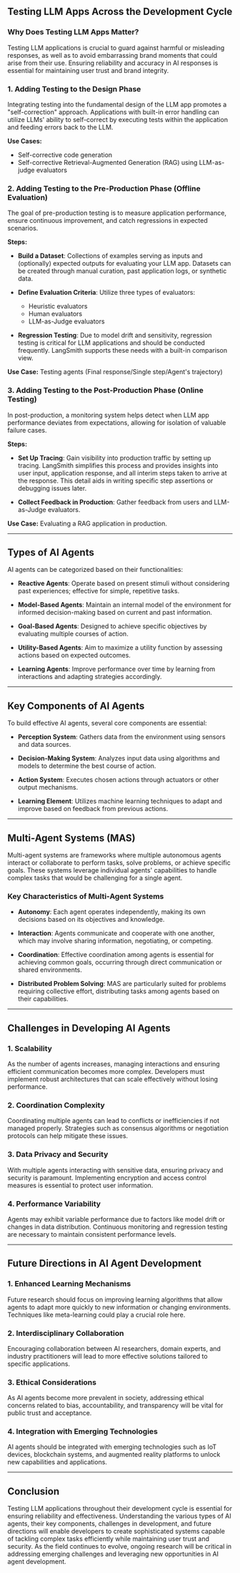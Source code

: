 ## Testing LLM Apps Across the Development Cycle

### **Why Does Testing LLM Apps Matter?**
Testing LLM applications is crucial to guard against harmful or misleading responses, as well as to avoid embarrassing brand moments that could arise from their use. Ensuring reliability and accuracy in AI responses is essential for maintaining user trust and brand integrity.

### **1. Adding Testing to the Design Phase**
Integrating testing into the fundamental design of the LLM app promotes a "self-correction" approach. Applications with built-in error handling can utilize LLMs' ability to self-correct by executing tests within the application and feeding errors back to the LLM.

**Use Cases:**
- Self-corrective code generation
- Self-corrective Retrieval-Augmented Generation (RAG) using LLM-as-judge evaluators

### **2. Adding Testing to the Pre-Production Phase** (Offline Evaluation)
The goal of pre-production testing is to measure application performance, ensure continuous improvement, and catch regressions in expected scenarios.

**Steps:**
- **Build a Dataset**: Collections of examples serving as inputs and (optionally) expected outputs for evaluating your LLM app. Datasets can be created through manual curation, past application logs, or synthetic data.
  
- **Define Evaluation Criteria**: Utilize three types of evaluators:
  - Heuristic evaluators
  - Human evaluators
  - LLM-as-Judge evaluators
  
- **Regression Testing**: Due to model drift and sensitivity, regression testing is critical for LLM applications and should be conducted frequently. LangSmith supports these needs with a built-in comparison view.

**Use Case:** Testing agents (Final response/Single step/Agent's trajectory)

### **3. Adding Testing to the Post-Production Phase** (Online Testing)
In post-production, a monitoring system helps detect when LLM app performance deviates from expectations, allowing for isolation of valuable failure cases.

**Steps:**
- **Set Up Tracing**: Gain visibility into production traffic by setting up tracing. LangSmith simplifies this process and provides insights into user input, application response, and all interim steps taken to arrive at the response. This detail aids in writing specific step assertions or debugging issues later.

- **Collect Feedback in Production**: Gather feedback from users and LLM-as-Judge evaluators.

**Use Case:** Evaluating a RAG application in production.

---

## Types of AI Agents

AI agents can be categorized based on their functionalities:

- **Reactive Agents**: Operate based on present stimuli without considering past experiences; effective for simple, repetitive tasks.
  
- **Model-Based Agents**: Maintain an internal model of the environment for informed decision-making based on current and past information.
  
- **Goal-Based Agents**: Designed to achieve specific objectives by evaluating multiple courses of action.
  
- **Utility-Based Agents**: Aim to maximize a utility function by assessing actions based on expected outcomes.
  
- **Learning Agents**: Improve performance over time by learning from interactions and adapting strategies accordingly.

---

## Key Components of AI Agents

To build effective AI agents, several core components are essential:

- **Perception System**: Gathers data from the environment using sensors and data sources.
  
- **Decision-Making System**: Analyzes input data using algorithms and models to determine the best course of action.
  
- **Action System**: Executes chosen actions through actuators or other output mechanisms.
  
- **Learning Element**: Utilizes machine learning techniques to adapt and improve based on feedback from previous actions.

---

## Multi-Agent Systems (MAS)

Multi-agent systems are frameworks where multiple autonomous agents interact or collaborate to perform tasks, solve problems, or achieve specific goals. These systems leverage individual agents' capabilities to handle complex tasks that would be challenging for a single agent.

### **Key Characteristics of Multi-Agent Systems**

- **Autonomy**: Each agent operates independently, making its own decisions based on its objectives and knowledge.
  
- **Interaction**: Agents communicate and cooperate with one another, which may involve sharing information, negotiating, or competing.
  
- **Coordination**: Effective coordination among agents is essential for achieving common goals, occurring through direct communication or shared environments.
  
- **Distributed Problem Solving**: MAS are particularly suited for problems requiring collective effort, distributing tasks among agents based on their capabilities.

---

## Challenges in Developing AI Agents

### **1. Scalability**
As the number of agents increases, managing interactions and ensuring efficient communication becomes more complex. Developers must implement robust architectures that can scale effectively without losing performance.

### **2. Coordination Complexity**
Coordinating multiple agents can lead to conflicts or inefficiencies if not managed properly. Strategies such as consensus algorithms or negotiation protocols can help mitigate these issues.

### **3. Data Privacy and Security**
With multiple agents interacting with sensitive data, ensuring privacy and security is paramount. Implementing encryption and access control measures is essential to protect user information.

### **4. Performance Variability**
Agents may exhibit variable performance due to factors like model drift or changes in data distribution. Continuous monitoring and regression testing are necessary to maintain consistent performance levels.

---

## Future Directions in AI Agent Development

### **1. Enhanced Learning Mechanisms**
Future research should focus on improving learning algorithms that allow agents to adapt more quickly to new information or changing environments. Techniques like meta-learning could play a crucial role here.

### **2. Interdisciplinary Collaboration**
Encouraging collaboration between AI researchers, domain experts, and industry practitioners will lead to more effective solutions tailored to specific applications.

### **3. Ethical Considerations**
As AI agents become more prevalent in society, addressing ethical concerns related to bias, accountability, and transparency will be vital for public trust and acceptance.

### **4. Integration with Emerging Technologies**
AI agents should be integrated with emerging technologies such as IoT devices, blockchain systems, and augmented reality platforms to unlock new capabilities and applications.

---

## Conclusion

Testing LLM applications throughout their development cycle is essential for ensuring reliability and effectiveness. Understanding the various types of AI agents, their key components, challenges in development, and future directions will enable developers to create sophisticated systems capable of tackling complex tasks efficiently while maintaining user trust and security. As the field continues to evolve, ongoing research will be critical in addressing emerging challenges and leveraging new opportunities in AI agent development.
